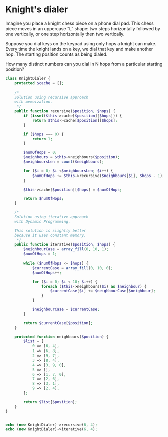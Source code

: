 # Knight's dialer

Imagine you place a knight chess piece on a phone dial pad. This chess piece moves in an uppercase “L” shape: two steps horizontally followed by one vertically, or one step horizontally then two vertically.

Suppose you dial keys on the keypad using only hops a knight can make. Every time the knight lands on a key, we dial that key and make another hop. The starting position counts as being dialed.

How many distinct numbers can you dial in N hops from a particular starting position?

```php
class KnightDialer {
    protected $cache = [];

    /*
    Solution using recursive approach
    with memoization.
     */
    public function recursive($position, $hops) {
        if (isset($this->cache[$position][$hops])) {
            return $this->cache[$position][$hops];
        }

        if ($hops === 0) {
            return 1;
        }

        $numOfHops = 0;
        $neighbours = $this->neighbours($position);
        $neighboursLen = count($neighbours);

        for ($i = 0; $i <$neighboursLen; $i++) {
            $numOfHops += $this->recursive($neighbours[$i], $hops - 1);
        }

        $this->cache[$position][$hops] = $numOfHops;

        return $numOfHops;
    }

    /*
    Solution using iterative approach
    with Dynamic Programming.

    This solution is slightly better
    because it uses constant memory.
     */
    public function iterative($position, $hops) {
        $neighbourCase = array_fill(0, 10, 1);
        $numOfHops = 1;

        while ($numOfHops <= $hops) {
            $currentCase = array_fill(0, 10, 0);
            $numOfHops++;

            for ($i = 0; $i < 10; $i++) {
                foreach ($this->neighbours($i) as $neighbour) {
                    $currentCase[$i] += $neighbourCase[$neighbour];
                }
            }

            $neighbourCase = $currentCase;
        }

        return $currentCase[$position];
    }

    protected function neighbours($position) {
        $list = [
            0 => [6, 4],
            1 => [6, 8],
            2 => [9, 7],
            3 => [8, 4],
            4 => [3, 9, 0],
            5 => [],
            6 => [1, 7, 0],
            7 => [2, 6],
            8 => [3, 1],
            9 => [2, 4],
        ];

        return $list[$position];
    }
}


echo (new KnightDialer)->recursive(6, 4);
echo (new KnightDialer)->iterative(6, 4);
```
